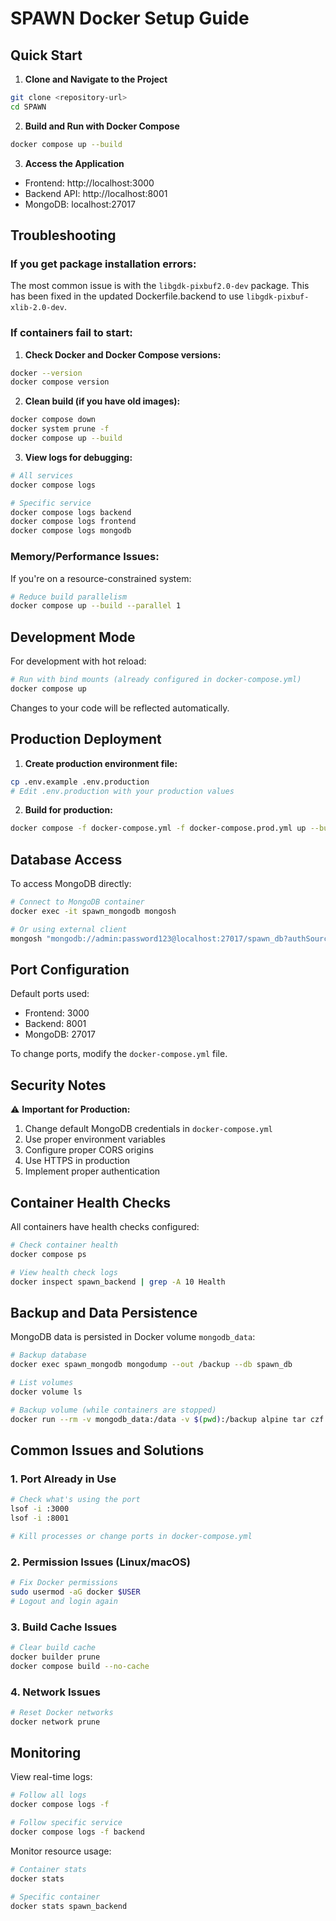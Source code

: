 # SPAWN Docker Setup Guide

## Quick Start

1. **Clone and Navigate to the Project**
```bash
git clone <repository-url>
cd SPAWN
```

2. **Build and Run with Docker Compose**
```bash
docker compose up --build
```

3. **Access the Application**
- Frontend: http://localhost:3000
- Backend API: http://localhost:8001
- MongoDB: localhost:27017

## Troubleshooting

### If you get package installation errors:

The most common issue is with the `libgdk-pixbuf2.0-dev` package. This has been fixed in the updated Dockerfile.backend to use `libgdk-pixbuf-xlib-2.0-dev`.

### If containers fail to start:

1. **Check Docker and Docker Compose versions:**
```bash
docker --version
docker compose version
```

2. **Clean build (if you have old images):**
```bash
docker compose down
docker system prune -f
docker compose up --build
```

3. **View logs for debugging:**
```bash
# All services
docker compose logs

# Specific service
docker compose logs backend
docker compose logs frontend
docker compose logs mongodb
```

### Memory/Performance Issues:

If you're on a resource-constrained system:

```bash
# Reduce build parallelism
docker compose up --build --parallel 1
```

## Development Mode

For development with hot reload:

```bash
# Run with bind mounts (already configured in docker-compose.yml)
docker compose up
```

Changes to your code will be reflected automatically.

## Production Deployment

1. **Create production environment file:**
```bash
cp .env.example .env.production
# Edit .env.production with your production values
```

2. **Build for production:**
```bash
docker compose -f docker-compose.yml -f docker-compose.prod.yml up --build
```

## Database Access

To access MongoDB directly:

```bash
# Connect to MongoDB container
docker exec -it spawn_mongodb mongosh

# Or using external client
mongosh "mongodb://admin:password123@localhost:27017/spawn_db?authSource=admin"
```

## Port Configuration

Default ports used:
- Frontend: 3000
- Backend: 8001  
- MongoDB: 27017

To change ports, modify the `docker-compose.yml` file.

## Security Notes

⚠️ **Important for Production:**

1. Change default MongoDB credentials in `docker-compose.yml`
2. Use proper environment variables
3. Configure proper CORS origins
4. Use HTTPS in production
5. Implement proper authentication

## Container Health Checks

All containers have health checks configured:

```bash
# Check container health
docker compose ps

# View health check logs
docker inspect spawn_backend | grep -A 10 Health
```

## Backup and Data Persistence

MongoDB data is persisted in Docker volume `mongodb_data`:

```bash
# Backup database
docker exec spawn_mongodb mongodump --out /backup --db spawn_db

# List volumes
docker volume ls

# Backup volume (while containers are stopped)
docker run --rm -v mongodb_data:/data -v $(pwd):/backup alpine tar czf /backup/mongodb_backup.tar.gz -C /data .
```

## Common Issues and Solutions

### 1. Port Already in Use
```bash
# Check what's using the port
lsof -i :3000
lsof -i :8001

# Kill processes or change ports in docker-compose.yml
```

### 2. Permission Issues (Linux/macOS)
```bash
# Fix Docker permissions
sudo usermod -aG docker $USER
# Logout and login again
```

### 3. Build Cache Issues
```bash
# Clear build cache
docker builder prune
docker compose build --no-cache
```

### 4. Network Issues
```bash
# Reset Docker networks
docker network prune
```

## Monitoring

View real-time logs:

```bash
# Follow all logs
docker compose logs -f

# Follow specific service
docker compose logs -f backend
```

Monitor resource usage:

```bash
# Container stats
docker stats

# Specific container
docker stats spawn_backend
```
